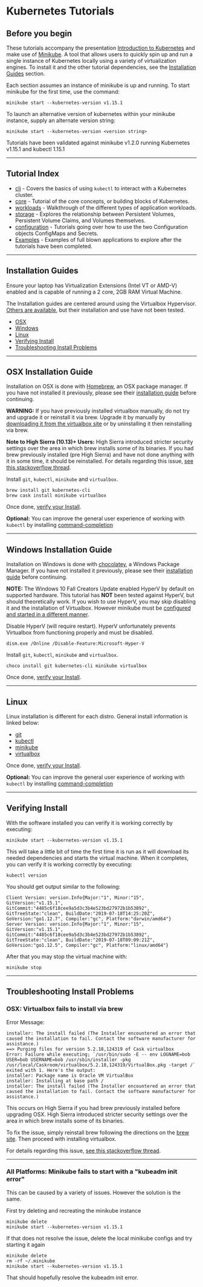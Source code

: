 # Kubernetes Tutorials

## Before you begin

These tutorials accompany the presentation [Introduction to Kubernetes][intro-slides]  and make use of
[Minikube][minikube]. A tool that allows users to quickly spin up and run a single instance of Kubernetes locally using
a variety of virtualization engines. To install it and the other tutorial dependencies, see the
[Installation Guides](#installation-guides) section.

Each section assumes an instance of minikube is up and running. To start minikube for the first time, use the command:
```
minikube start --kubernetes-version v1.15.1
```

To launch an alternative version of kubernetes within your minikube instance, supply an alternate version string:
```
minikube start --kubernetes-version <version string>
```

Tutorials have been validated against minikube v1.2.0 running Kubernetes v1.15.1 and kubectl 1.15.1

---

## Tutorial Index
* [cli](/cli/README.md) - Covers the basics of using `kubectl` to interact with a Kubernetes cluster.
* [core](/core/README.md) - Tutorial of the core concepts, or building blocks of Kubernetes.
* [workloads](/workloads/README.md) - Walkthrough of the different types of application workloads.
* [storage](/storage/README.md) - Explores the relationship between Persistent Volumes, Persistent Volume Claims,
and Volumes themselves.
* [configuration](/configuration/README.md) - Tutorials going over how to use the two Configuration objects
ConfigMaps and Secrets.
* [Examples](/examples/README.md) - Examples of full blown applications to explore after the tutorials have been
completed.

---

## Installation Guides

Ensure your laptop has Virtualization Extensions (Intel VT or AMD-V) enabled and is capable of running a 2 core, 2GB
RAM Virtual Machine.

The Installation guides are centered around using the Virtualbox Hypervisor. [Others are available][minikube-hypervisors],
but their installation and use have not been tested. 

* [OSX](#osx-installation-guide)
* [Windows](#windows-installation-guide)
* [Linux](#linux)
* [Verifying Install](#verifying-install)
* [Troubleshooting Install Problems](#troubleshooting-install-problems)

---

## OSX Installation Guide

Installation on OSX is done with [Homebrew][brew], an OSX package manager. If you have not installed it previously,
please see their [installation guide][brew] before continuing.

**WARNING:** If you have previously installed virtualbox manually, do not try and upgrade it or reinstall it via brew.
Upgrade it by manually by [downloading it from the virtualbox site][vbox-dl] or by uninstalling it then reinstalling
via brew.

**Note to High Sierra (10.13)+ Users:** High Sierra introduced stricter security settings over the area in which brew
installs some of its binaries. If you had brew previously installed (pre High Sierra) and have not done anything with it
in some time, it should be reinstalled. For details regarding this issue,
[see this stackoverflow thread][so-osx-brew-bug].


Install `git`, `kubectl`, `minikube` and `virtualbox`.
```
brew install git kubernetes-cli
brew cask install minikube virtualbox
````

Once done, [verify your Install](#verifying-install).

**Optional:** You can improve the general user experience of working with `kubectl` by installing
[command-completion][osx-completion]

---

## Windows Installation Guide

Installation on Windows is done with [chocolatey][choco], a Windows Package Manager. If you have not
installed it previously, please see their [installation guide][choco-install] before continuing.

**NOTE:** The Windows 10 Fall Creators Update enabled HyperV by default on supported hardware. This tutorial has
**NOT** been tested against HyperV, but should theoretically work. If you wish to use HyperV, you may skip disabling
it and the installation of Virtualbox. However minikube must be
[configured and started in a different manner][minikube-hyperv].

Disable HyperV (will require restart). HyperV unfortunately prevents Virtualbox from functioning properly and must
be disabled.
```
dism.exe /Online /Disable-Feature:Microsoft-Hyper-V
```

Install `git`, `kubectl`, `minikube` and `virtualbox`.
```
choco install git kubernetes-cli minikube virtualbox
```

Once done, [verify your Install](#verifying-install).

---

## Linux

Linux installation is different for each distro. General install information is linked below:

* [git][linux-git]
* [kubectl][linux-kubectl]
* [minikube][linux-minikube]
* [virtualbox][linux-vbox]

Once done, [verify your Install](#verifying-install).

**Optional:** You can improve the general user experience of working with `kubectl` by installing
[command-completion][linux-completion]

---

## Verifying Install

With the software installed you can verify it is working correctly by executing:
```
minikube start --kubernetes-version v1.15.1
```

This will take a little bit of time the first time it is run as it will download its needed dependencies and starts the
virtual machine. When it completes, you can verify it is working correctly by executing:
```
kubectl version
```

You should get output similar to the following:
```
Client Version: version.Info{Major:"1", Minor:"15", GitVersion:"v1.15.1", GitCommit:"4485c6f18cee9a5d3c3b4e523bd27972b1b53892", GitTreeState:"clean", BuildDate:"2019-07-18T14:25:20Z", GoVersion:"go1.12.7", Compiler:"gc", Platform:"darwin/amd64"}
Server Version: version.Info{Major:"1", Minor:"15", GitVersion:"v1.15.1", GitCommit:"4485c6f18cee9a5d3c3b4e523bd27972b1b53892", GitTreeState:"clean", BuildDate:"2019-07-18T09:09:21Z", GoVersion:"go1.12.5", Compiler:"gc", Platform:"linux/amd64"}
```

After that you may stop the virtual machine with:
```
minikube stop
```

---

## Troubleshooting Install Problems

### OSX: Virtualbox fails to install via brew

Error Message:
```
installer: The install failed (The Installer encountered an error that caused the installation to fail. Contact the software manufacturer for assistance.)
==> Purging files for version 5.2.18,124319 of Cask virtualbox
Error: Failure while executing; `/usr/bin/sudo -E -- env LOGNAME=bob USER=bob USERNAME=bob /usr/sbin/installer -pkg /usr/local/Caskroom/virtualbox/5.2.18,124319/VirtualBox.pkg -target /` exited with 1. Here's the output:
installer: Package name is Oracle VM VirtualBox
installer: Installing at base path /
installer: The install failed (The Installer encountered an error that caused the installation to fail. Contact the software manufacturer for assistance.)
```

This occurs on High Sierra if you had brew previously installed before upgrading OSX. High Sierra introduced stricter security settings over the area in which brew
installs some of its binaries. 

To fix the issue, simply reinstall brew following the directions on the [brew site][brew]. Then proceed with installing
virtualbox.

 For details regarding this issue, [see this stackoverflow thread][so-osx-brew-bug].

---

### All Platforms: Minikube fails to start with a "kubeadm init error"

This can be caused by a variety of issues. However the solution is the same. 

First try deleting and recreating the minikube instance
```
minikube delete
minikube start --kubernetes-version v1.15.1
```

If that does not resolve the issue, delete the local minikube configs and try starting it again
```
minikube delete
rm -rf ~/.minikube
minikube start --kubernetes-version v1.15.1
```
That should hopefully resolve the kubeadm init error.



 [intro-slides]: https://docs.google.com/presentation/d/1zrfVlE5r61ZNQrmXKx5gJmBcXnoa_WerHEnTxu5SMco/edit?usp=sharing
 [minikube]: https://github.com/kubernetes/minikube
 [minikube-hypervisors]: https://github.com/kubernetes/minikube#requirements
 [brew]: https://brew.sh/
 [vbox-dl]: https://www.virtualbox.org/wiki/Downloads
 [so-osx-brew-bug]: https://stackoverflow.com/questions/46459152/cant-chown-usr-local-for-homebrew-in-osx-10-13-high-sierra
 [osx-completion]: https://kubernetes.io/docs/tasks/tools/install-kubectl/#on-macos-using-bash
 [choco]: https://chocolatey.org/
 [choco-install]: https://chocolatey.org/install
 [minikube-hyperv]: https://github.com/kubernetes/minikube/blob/master/docs/drivers.md#hyperv-driver
 [linux-git]: https://git-scm.com/book/en/v2/Getting-Started-Installing-Git
 [linux-kubectl]: https://kubernetes.io/docs/tasks/tools/install-kubectl/#install-kubectl
 [linux-minikube]: https://github.com/kubernetes/minikube#linux
 [linux-vbox]: https://www.virtualbox.org/wiki/Linux_Downloads
 [linux-completion]: https://kubernetes.io/docs/tasks/tools/install-kubectl/#enabling-shell-autocompletion